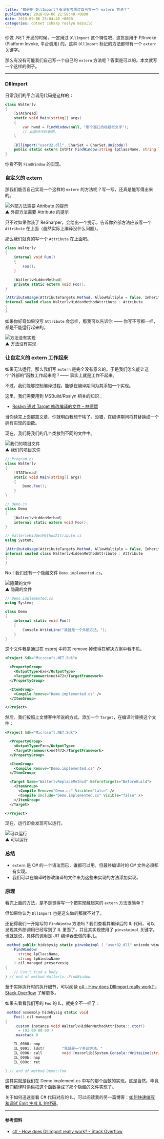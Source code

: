 ```yaml
---
title: "都是用 DllImport？有没有考虑过自己写一个 extern 方法？"
publishDate: 2018-09-06 21:58:49 +0800
date: 2018-09-06 23:04:40 +0800
categories: dotnet csharp roslyn msbuild
---
```


你做 .NET 开发的时候，一定用过 `DllImport` 这个特性吧，这货是用于 P/Invoke (Platform Invoke, 平台调用) 的。这种 `DllImport` 标记的方法都带有一个 `extern` 关键字。

那么有没有可能我们自己写一个自己的 `extern` 方法呢？答案是可以的。本文就写一个这样的例子。

---

<div id="toc"></div>

### DllImport

日常我们的平台调用代码是这样的：

```csharp
class Walterlv
{
    [STAThread]
    static void Main(string[] args)
    {
        var hwnd = FindWindow(null, "那个窗口的标题栏文字");
        // 此部分代码省略。
    }

    [DllImport("user32.dll", CharSet = CharSet.Unicode)]
    public static extern IntPtr FindWindow(string lpClassName, string lpWindowName);
}
```

你看不到 `FindWindow` 的实现。

### 自定义的 extern

那我们能否自己实现一个这样的 `extern` 的方法呢？写一写，还真是能写得出来的。

![外部方法需要 Attribute 的提示](/static/posts/2018-09-06-21-13-11.png)  
▲ 外部方法需要 Attribute 的提示

只不过如果你装了 ReSharper，会给出一个提示，告诉你外部方法应该写一个 `Attribute` 在上面（虽然实际上编译没什么问题）。

那么我们就真的写一个 `Attribute` 在上面吧。

```csharp
class Walterlv
{
    internal void Run()
    {
        Foo();
    }

    [WalterlvHiddenMethod]
    private static extern void Foo();
}

[AttributeUsage(AttributeTargets.Method, AllowMultiple = false, Inherited = false)]
internal sealed class WalterlvHiddenMethodAttribute : Attribute
{
}
```

如果你好奇如果没写 `Attribute` 会怎样，那我可以告诉你 —— 你写不写都一样，都是不能运行起来的。

![方法没有实现](/static/posts/2018-09-06-21-20-12.png)  
▲ 方法没有实现

### 让自定义的 extern 工作起来

如果无法运行，那么我们写 `extern` 是完全没有意义的。于是我们怎么能让这个“外部的”函数工作起来呢？—— 事实上就是工作不起来。

不过，我们能够控制编译过程，能够在编译期间为其添加一个实现。

这里，我们需要用到 MSBuild/Roslyn 相关的知识：

- [Roslyn 通过 Target 修改编译的文件 - 林德熙](https://lindexi.gitee.io/post/Roslyn-%E9%80%9A%E8%BF%87-Target-%E4%BF%AE%E6%94%B9%E7%BC%96%E8%AF%91%E7%9A%84%E6%96%87%E4%BB%B6.html)

当你读完上面那篇文章，你就明白我想干啥了。没错，在编译期间将其替换成一个拥有实现的函数。

现在，我们将我们的几个类放到不同的文件中。

![我们的项目文件](/static/posts/2018-09-06-21-42-46.png)  
▲ 我们的项目文件

```csharp
// Program.cs
class Walterlv
{
    [STAThread]
    static void Main(string[] args)
    {
        Demo.Foo();
    }
}
```

```csharp
// Demo.cs
class Demo
{
    [WalterlvHiddenMethod]
    internal static extern void Foo();
}
```

```csharp
// WalterlvHiddenMethodAttribute.cs
using System;

[AttributeUsage(AttributeTargets.Method, AllowMultiple = false, Inherited = false)]
internal sealed class WalterlvHiddenMethodAttribute : Attribute
{
}
```

No！我们还有一个隐藏文件 `Demo.implemented.cs`。

![隐藏的文件](/static/posts/2018-09-06-21-47-05.png)  
▲ 隐藏的文件

```csharp
// Demo.implemented.cs
using System;

class Demo
{
    internal static void Foo()
    {
        Console.WriteLine("我就是一个外部方法。");
    }
}
```

这个文件我是通过在 csproj 中将其 remove 掉使得在解决方案中看不见。

```xml
<Project Sdk="Microsoft.NET.Sdk">

  <PropertyGroup>
    <OutputType>Exe</OutputType>
    <TargetFramework>net472</TargetFramework>
  </PropertyGroup>

  <ItemGroup>
    <Compile Remove="Demo.implemented.cs" />
  </ItemGroup>

</Project>
```

然后，我们按照上文博客中所说的方式，添加一个 `Target`，在编译时替换这个文件：

```xml
<Project Sdk="Microsoft.NET.Sdk">

  <PropertyGroup>
    <OutputType>Exe</OutputType>
    <TargetFramework>net472</TargetFramework>
  </PropertyGroup>

  <ItemGroup>
    <Compile Remove="Demo.implemented.cs" />
  </ItemGroup>

  <Target Name="WalterlvReplaceMethod" BeforeTargets="BeforeBuild">
    <ItemGroup>
      <Compile Remove="Demo.cs" Visible="false" />
      <Compile Include="Demo.implemented.cs" Visible="false" />
    </ItemGroup>
  </Target>

</Project>
```

现在，运行即会发现可以运行。

![可以运行](/static/posts/2018-09-06-21-53-26.png)  
▲ 可以运行

### 总结

- `extern` 是 C# 的一个语法而已，谁都可以用，但最终编译时的 C# 文件必须都有实现。
- 我们可以在编译时修改编译的文件来为这些未实现的方法添加实现。

### 原理

看完上面的方法，是不是觉得写一个把实现藏起来的 `extern` 方法很简单？

但如果你认为 `DllImport` 也是这么做的那就不对了。

还记得我们一开始写的 `FindWindow` 方法吗？我们查看其编译后的 IL 代码，可以发现其外部调用已经写到了 IL 里面了，并且其实现使用了 `pinvokeimpl` 关键字。也就是说，具体的调用是 JIT 编译器去做的事儿。

```csharp
.method public hidebysig static pinvokeimpl ( "user32.dll" unicode winapi )native int 
    FindWindow(
      string lpClassName, 
      string lpWindowName
    ) cil managed preservesig 
{
    // Can't find a body
} // end of method Walterlv::FindWindow
```

至于实际执行时的执行细节，可以阅读 [c# - How does DllImport really work? - Stack Overflow](https://stackoverflow.com/a/14471704/6233938) 了解更多。

如果去看看我们写的 `Foo` 的 IL，就完全不一样了：

```csharp
.method assembly hidebysig static void 
    Foo() cil managed 
{
    .custom instance void WalterlvHiddenMethodAttribute::.ctor() 
      = (01 00 00 00 )
    .maxstack 8

    IL_0000: nop          
    IL_0001: ldstr        "我就是一个外部方法。"
    IL_0006: call         void [mscorlib]System.Console::WriteLine(string)
    IL_000b: nop          
    IL_000c: ret          

} // end of method Demo::Foo
```

这其实就是我们在 Demo.implement.cs 中写的那个函数的实现。这是当然，毕竟我们编译时偷偷把这个函数换成了那个隐藏的文件实现了。

关于如何迅速查看 C# 代码对应的 IL，可以阅读我的另一篇博客：[如何快速编写和调试 Emit 生成 IL 的代码](https://walterlv.com/post/how-to-quickly-write-emit-code.html#%E5%BF%AB%E9%80%9F%E7%BC%96%E5%86%99-emit)。

---

#### 参考资料

- [c# - How does DllImport really work? - Stack Overflow](https://stackoverflow.com/a/14471704/6233938)
